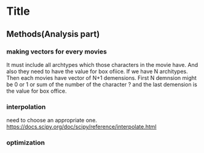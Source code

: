 # Title

## Methods(Analysis part)
### making vectors for every movies
It must include all archtypes which those characters in the movie have. And also they need to have the value for box ofiice.
If we have N architypes. Then each movies have vector of N+1 demensions. First N demnsion might be 0 or 1 or sum of the number of the character ? and  the last demension is the value for  box office.
### interpolation
need to choose an appropriate one.
https://docs.scipy.org/doc/scipy/reference/interpolate.html
### optimization
